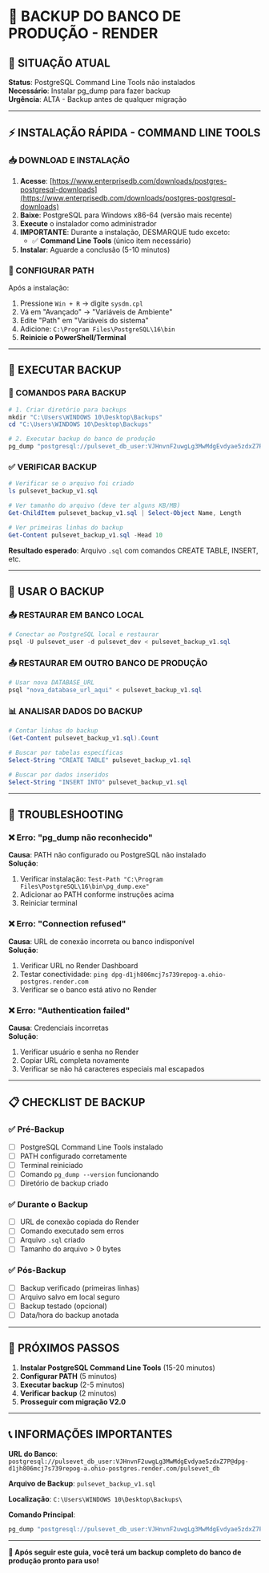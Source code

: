 # 💾 BACKUP DO BANCO DE PRODUÇÃO - RENDER

## 🚨 SITUAÇÃO ATUAL
**Status**: PostgreSQL Command Line Tools não instalados  
**Necessário**: Instalar pg_dump para fazer backup  
**Urgência**: ALTA - Backup antes de qualquer migração  

---

## ⚡ INSTALAÇÃO RÁPIDA - COMMAND LINE TOOLS

### 📥 DOWNLOAD E INSTALAÇÃO
1. **Acesse**: [https://www.enterprisedb.com/downloads/postgres-postgresql-downloads](https://www.enterprisedb.com/downloads/postgres-postgresql-downloads)
2. **Baixe**: PostgreSQL para Windows x86-64 (versão mais recente)
3. **Execute** o instalador como administrador
4. **IMPORTANTE**: Durante a instalação, DESMARQUE tudo exceto:
   - ✅ **Command Line Tools** (único item necessário)
5. **Instalar**: Aguarde a conclusão (5-10 minutos)

### 🔧 CONFIGURAR PATH
Após a instalação:
1. Pressione `Win + R` → digite `sysdm.cpl`
2. Vá em "Avançado" → "Variáveis de Ambiente"
3. Edite "Path" em "Variáveis do sistema"
4. Adicione: `C:\Program Files\PostgreSQL\16\bin`
5. **Reinicie o PowerShell/Terminal**

---

## 💾 EXECUTAR BACKUP

### 🎯 COMANDOS PARA BACKUP
```powershell
# 1. Criar diretório para backups
mkdir "C:\Users\WINDOWS 10\Desktop\Backups"
cd "C:\Users\WINDOWS 10\Desktop\Backups"

# 2. Executar backup do banco de produção
pg_dump "postgresql://pulsevet_db_user:VJHnvnF2uwgLg3MwMdgEvdyae5zdxZ7P@dpg-d1jh806mcj7s739repog-a.ohio-postgres.render.com/pulsevet_db" > pulsevet_backup_v1.sql
```

### ✅ VERIFICAR BACKUP
```powershell
# Verificar se o arquivo foi criado
ls pulsevet_backup_v1.sql

# Ver tamanho do arquivo (deve ter alguns KB/MB)
Get-ChildItem pulsevet_backup_v1.sql | Select-Object Name, Length

# Ver primeiras linhas do backup
Get-Content pulsevet_backup_v1.sql -Head 10
```

**Resultado esperado**: Arquivo `.sql` com comandos CREATE TABLE, INSERT, etc.

---

## 🔄 USAR O BACKUP

### 📤 RESTAURAR EM BANCO LOCAL
```powershell
# Conectar ao PostgreSQL local e restaurar
psql -U pulsevet_user -d pulsevet_dev < pulsevet_backup_v1.sql
```

### 📤 RESTAURAR EM OUTRO BANCO DE PRODUÇÃO
```powershell
# Usar nova DATABASE_URL
psql "nova_database_url_aqui" < pulsevet_backup_v1.sql
```

### 📊 ANALISAR DADOS DO BACKUP
```powershell
# Contar linhas do backup
(Get-Content pulsevet_backup_v1.sql).Count

# Buscar por tabelas específicas
Select-String "CREATE TABLE" pulsevet_backup_v1.sql

# Buscar por dados inseridos
Select-String "INSERT INTO" pulsevet_backup_v1.sql
```

---

## 🚨 TROUBLESHOOTING

### ❌ Erro: "pg_dump não reconhecido"
**Causa**: PATH não configurado ou PostgreSQL não instalado  
**Solução**:
1. Verificar instalação: `Test-Path "C:\Program Files\PostgreSQL\16\bin\pg_dump.exe"`
2. Adicionar ao PATH conforme instruções acima
3. Reiniciar terminal

### ❌ Erro: "Connection refused"
**Causa**: URL de conexão incorreta ou banco indisponível  
**Solução**:
1. Verificar URL no Render Dashboard
2. Testar conectividade: `ping dpg-d1jh806mcj7s739repog-a.ohio-postgres.render.com`
3. Verificar se o banco está ativo no Render

### ❌ Erro: "Authentication failed"
**Causa**: Credenciais incorretas  
**Solução**:
1. Verificar usuário e senha no Render
2. Copiar URL completa novamente
3. Verificar se não há caracteres especiais mal escapados

---

## 📋 CHECKLIST DE BACKUP

### ✅ Pré-Backup
- [ ] PostgreSQL Command Line Tools instalado
- [ ] PATH configurado corretamente
- [ ] Terminal reiniciado
- [ ] Comando `pg_dump --version` funcionando
- [ ] Diretório de backup criado

### ✅ Durante o Backup
- [ ] URL de conexão copiada do Render
- [ ] Comando executado sem erros
- [ ] Arquivo `.sql` criado
- [ ] Tamanho do arquivo > 0 bytes

### ✅ Pós-Backup
- [ ] Backup verificado (primeiras linhas)
- [ ] Arquivo salvo em local seguro
- [ ] Backup testado (opcional)
- [ ] Data/hora do backup anotada

---

## 🎯 PRÓXIMOS PASSOS

1. **Instalar PostgreSQL Command Line Tools** (15-20 minutos)
2. **Configurar PATH** (5 minutos)
3. **Executar backup** (2-5 minutos)
4. **Verificar backup** (2 minutos)
5. **Prosseguir com migração V2.0**

---

## 📞 INFORMAÇÕES IMPORTANTES

**URL do Banco**: `postgresql://pulsevet_db_user:VJHnvnF2uwgLg3MwMdgEvdyae5zdxZ7P@dpg-d1jh806mcj7s739repog-a.ohio-postgres.render.com/pulsevet_db`

**Arquivo de Backup**: `pulsevet_backup_v1.sql`

**Localização**: `C:\Users\WINDOWS 10\Desktop\Backups\`

**Comando Principal**:
```bash
pg_dump "postgresql://pulsevet_db_user:VJHnvnF2uwgLg3MwMdgEvdyae5zdxZ7P@dpg-d1jh806mcj7s739repog-a.ohio-postgres.render.com/pulsevet_db" > pulsevet_backup_v1.sql
```

---

**🎉 Após seguir este guia, você terá um backup completo do banco de produção pronto para uso!**